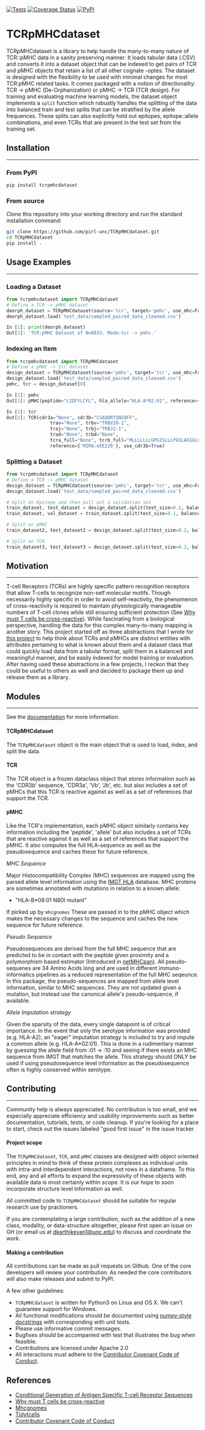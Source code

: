 [![Tests](https://github.com/pirl-unc/TCRpMHCdataset/actions/workflows/tests.yml/badge.svg)](https://github.com/pirl-unc/TCRpMHCdataset/actions/workflows/tests.yml)
[![Coverage Status](https://coveralls.io/repos/github/pirl-unc/TCRpMHCdataset/badge.svg?branch=main)](https://coveralls.io/github/pirl-unc/TCRpMHCdataset?branch=main)
<a href="https://pypi.python.org/pypi/tcrpmhcdataset/">
<img src="https://img.shields.io/pypi/v/tcrpmhcdataset.svg?maxAge=1000" alt="PyPI" />
</a>


# TCRpMHCdataset

TCRpMHCdataset is a library to help handle the many-to-many nature of TCR::pMHC data in a sanity preserving manner. It loads tabular data (.CSV) and converts it into a dataset object that can be indexed to get pairs of TCR and pMHC objects that retain a list of all other cognate -optes. The dataset is designed with the flexibility to be used with minimal changes for most TCR:pMHC related tasks. It comes packaged with a notion of directionality: TCR -> pMHC (De-Orphanization) or pMHC -> TCR (TCR design). For training and evaluating machine learning models, the dataset object implements a `split` function which robustly handles the splitting of the data into balanced train and test splits that can be stratified by the allele frequences. These splits can also explicitly hold out epitopes, epitope::allele combinations, and even TCRs that are present in the test set from the training set. 

## Installation

----------------------------------------------------------------------

### From PyPI
```bash
pip install tcrpmhcdataset
```

### From source

Clone this repository into your working directory and run the standard installation command:
```bash
git clone https://github.com/pirl-unc/TCRpMHCdataset.git
cd TCRpMHCdataset
pip install . 
```

## Usage Examples

----------------------------------------------------------------------

### Loading a Dataset
```python
from tcrpmhcdataset import TCRpMHCdataset
# Define a TCR -> pMHC dataset
deorph_dataset = TCRpMHCdataset(source='tcr', target='pmhc', use_mhc=False, use_pseudo=True, use_cdr3=True, use_both_chains=False)
deorph_dataset.load('test_data/sampled_paired_data_cleaned.csv')

In [1]: print(deorph_dataset)
Out[1]: 'TCR:pMHC Dataset of N=6833. Mode:tcr -> pmhc.'
```

### Indexing an Item
```python
from tcrpmhcdataset import TCRpMHCdataset
# Define a pMHC -> tcr dataset
design_dataset = TCRpMHCdataset(source='pmhc', target='tcr', use_mhc=False, use_pseudo=True, use_cdr3=True, use_both_chains=False)
design_dataset.load('test_data/sampled_paired_data_cleaned.csv')
pmhc, tcr = design_dataset[0]

In [1]: pmhc
Out[1]: pMHC(peptide="LIDFYLCFL", hla_allele="HLA-A*02:01", reference={'MIRA:eEE226', 'MIRA:eEE240', 'MIRA:eOX54', 'MIRA:eEE224', 'MIRA:eXL37', 'MIRA:eOX52', 'MIRA:eOX43', 'MIRA:ePD76', 'MIRA:eHO130', 'MIRA:eQD137', 'MIRA:eXL31', 'MIRA:eHH175', 'MIRA:eOX56', 'MIRA:eXL30', 'MIRA:eXL27'}, use_pseudo=True, use_mhc=False)

In [2]: tcr
Out[2]: TCR(cdr3a="None", cdr3b="CSAQDRTSNEQFF",
                trav="None", trbv="TRBV20-1", 
                traj="None", trbj="TRBJ2-1",
                trad="None", trbd="None",
                tcra_full="None", tcrb_full="MLLLLLLLGPGISLLLPGSLAGSGLGAVVSQHPSWVICKSGTSVKIECRSLDFQATTMFWYRQFPKQSLMLMATSNEGSKATYEQGVEKDKFLINHASLTLSTLTVTSAHPEDSSFYICSAQDRTSNEQFFGPGTRLTVLEDLKNVFPPEVAVFEPSEAEISHTQKATLVCLATGFYPDHVELSWWVNGKEVHSGVSTDPQPLKEQPALNDSRYCLSSRLRVSATFWQNPRNHFRCQVQFYGLSENDEWTQDRAKPVTQIVSAEAWGRADCGFTSESYQQGVLSATILYEILLGKATLYAVLVSALVLMAMVKRKDSRG",
                reference={'MIRA:eEE226'}, use_cdr3b=True)
```

### Splitting a Dataset
```python
from tcrpmhcdataset import TCRpMHCdataset
# Define a TCR -> pMHC dataset
design_dataset = TCRpMHCdataset(source='pmhc', target='tcr', use_mhc=False, use_pseudo=True, use_cdr3=True, use_both_chains=False)
design_dataset.load('test_data/sampled_paired_data_cleaned.csv')

# Split on Epitope and then pull out a validation set
train_dataset, test_dataset = design_dataset.split(test_size=0.2, balance_on_allele=True, split_on=['Epitope'])
train_dataset, val_dataset = train_dataset.split(test_size=0.1, balance_on_allele=True, split_on=['Epitope', 'Allele'])

# Split on pMHC 
train_dataset2, test_dataset2 = design_dataset.split(test_size=0.2, balance_on_allele=True, split_on=['Epitope', 'Allele'])

# Split on TCR
train_dataset3, test_dataset3 = design_dataset.split(test_size=0.2, balance_on_allele=True, split_on=['CDR3b', 'CDR3a'])
```

## Motivation

----------------------------------------------------------------------

T-cell Receptors (TCRs) are highly specific pattern recognition receptors that allow T-cells to recognize non-self molecular motifs. Though necessarily highly specific in order to avoid self-reactivity, the phenomenon of cross-reactivity is required to maintain physiologically manageable numbers of T-cell clones while still ensuring sufficient protection (See [Why must T cells be cross-reactive](https://www.nature.com/articles/nri3279)). While fascinating from a biological perspective, handling the data for this complex many-to-many mapping is another story. This project started off as three abstractions that I wrote for [this project](https://scholar.google.com/citations?view_op=view_citation&hl=en&user=Alnulv8AAAAJ&citation_for_view=Alnulv8AAAAJ:2osOgNQ5qMEC) to help think about TCRs and pMHCs are distinct entities with attributes pertaining to what is known about them and a dataset class that could quickly load data from a tabular format, split them in a balanced and meaningful manner, and be easily indexed for model training or evaluation. After having used these abstractions in a few projects, I reckon that they could be useful to others as well and decided to package them up and release them as a library.


## Modules

----------------------------------------------------------------------

See the [documentation](https://pirl-unc.github.io/TCRpMHCdataset/tcrpmhcdataset.html) for more information.

#### TCRpMHCdataset

The `TCRpMHCdataset` object is the main object that is used to load, index, and split the data. 

#### TCR

The TCR object is a frozen dataclass object that stores information such as the 'CDR3b' sequence, 'CDR3a', 'Vb', 'Jb', etc. but also includes a set of pMHCs that this TCR is reactive against as well as a set of references that support the TCR. 

#### pMHC

Like the TCR's implementation, each pMHC object similarly contains key information including the 'peptide', 'allele' but also includes a set of TCRs that are reactive against it as well as a set of references that support the pMHC. It also computes the full HLA-sequence as well as the pseudosequence and caches these for future reference. 

*MHC Sequence*

Major Histocompatibility Complex (MHC) sequences are mapped using the parsed allele level information using the [IMGT HLA]() database. MHC proteins are sometimes annotated with mutations in relation to a known allele:

- "HLA-B\*08:01 N80I mutant"

If picked up by `mhcgnomes` These are passed in to the pMHC object which makes the necessary changes to the sequence and caches the new sequence for future reference.

*Pseudo Sequence*

Pseudosequences are derived from the full MHC sequence that are predicted to be in contact with the peptide given proximity and a polymorphism based estimator (Introduced in [netMHCpan](https://journals.plos.org/plosone/article?id=10.1371/journal.pone.0000796#s4)). All pseudo-sequenes are 34 Amino Acids long and are used in different immuno-informatics pipelines as a reduced representation of the full MHC seqeunce. In this package, the pseudo-sequences are mapped from allele level information, similar to MHC sequences. They are not updated given a mutation, but instead use the canonical allele's pseudo-sequence, if available.

*Allele Imputation strategy*

Given the sparsity of the data, every single datapoint is of critical importance. In the event that only the serotype information was provided (e.g. HLA-A2), an "eager" imputation strategy is included to try and impute a common allele (e.g. HLA-A\*02:01). This is done in a rudimentary manner by guessing the allele field from :01 -> :10 and seeing if there exists an MHC sequence from IMGT that matches the allele. This strategy should ONLY be used if using pseudosequence level information as the pseudosequence often is highly conserved within serotype. 

## Contributing

----------------------------------------------------------------------

Community help is always appreciated. No contribution is too small, and we especially appreciate efficiency and usability improvements such as better documentation, tutorials, tests, or code cleanup. If you're looking for a place to start, check out the issues labeled "good first issue" in the issue tracker.

#### Project scope
The `TCRpMHCdataset`, `TCR`, and `pMHC` classes are designed with object oriented principles in mind to think of these protein complexes as individual units with intra-and interdependent interactions, not rows in a dataframe. To this end, any and all efforts to expand the expressivity of these objects with available data is most certainly within scope. It is our hope to soon incorporate structure level information as well. 

All committed code to `TCRpMHCdataset` should be suitable for regular research use by practioners.

If you are contemplating a large contribution, such as the addition of a new class, modality, or data-structure altogether, please first open an issue on GH (or email us at dkarthikeyan1@unc.edu) to discuss and coordinate the work.

#### Making a contribution
All contributions can be made as pull requests on Github. One of the core developers will review your contribution. As needed the core contributors will also make releases and submit to PyPI.

A few other guidelines:

 * `TCRpMHCdataset` is written for Python3 on Linux and OS X. We can't guarantee support for Windows.
 * All functional modifications should be documented using [numpy-style docstrings](https://numpydoc.readthedocs.io/en/latest/format.html) with corresponding with unit tests.
 * Please use informative commit messages.
 * Bugfixes should be accompanied with test that illustrates the bug when feasible.
 * Contributions are licensed under Apache 2.0
 * All interactions must adhere to the [Contributor Covenant Code of Conduct](https://www.contributor-covenant.org/version/1/4/code-of-conduct/).


## References

- [Conditional Generation of Antigen Specific T-cell Receptor Sequences](https://scholar.google.com/citations?view_op=view_citation&hl=en&user=Alnulv8AAAAJ&citation_for_view=Alnulv8AAAAJ:2osOgNQ5qMEC)
- [Why must T cells be cross-reactive](https://www.nature.com/articles/nri3279)
- [Mhcgnomes](https://github.com/pirl-unc/mhcgnomes)
- [Tidytcells](https://tidytcells.readthedocs.io/en/latest/#)
- [Contributor Covenant Code of Conduct](https://www.contributor-covenant.org/version/1/4/code-of-conduct/)